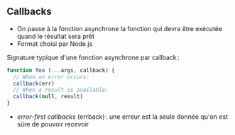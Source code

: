 ## Callbacks

* On passe à la fonction asynchrone la fonction qui devra être exécutée quand le résultat sera prêt
* Format choisi par Node.js

Signature typique d'une fonction asynchrone par callback :

```js
function foo (...args, callback) {
  // When an error occurs:
  callback(err)
  // When a result is available:
  callback(null, result)
}
```

* *error-first callbacks* (errback) : une erreur est la seule donnée qu'on est sûre de pouvoir recevoir
